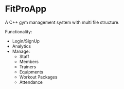 # FitProApp

A C++ gym management system with multi file structure.

Functionality:
* Login/SignUp
* Analytics
* Manage:
  * Staff
  * Members
  * Trainers
  * Equipments
  * Workout Packages
  * Attendance
